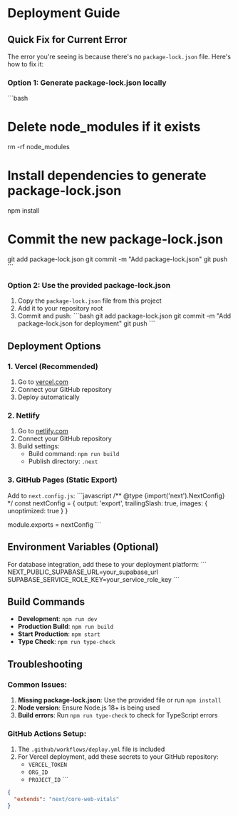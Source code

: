 # Deployment Guide

## Quick Fix for Current Error

The error you're seeing is because there's no `package-lock.json` file. Here's how to fix it:

### Option 1: Generate package-lock.json locally
\`\`\`bash
# Delete node_modules if it exists
rm -rf node_modules

# Install dependencies to generate package-lock.json
npm install

# Commit the new package-lock.json
git add package-lock.json
git commit -m "Add package-lock.json"
git push
\`\`\`

### Option 2: Use the provided package-lock.json
1. Copy the `package-lock.json` file from this project
2. Add it to your repository root
3. Commit and push:
\`\`\`bash
git add package-lock.json
git commit -m "Add package-lock.json for deployment"
git push
\`\`\`

## Deployment Options

### 1. Vercel (Recommended)
1. Go to [vercel.com](https://vercel.com)
2. Connect your GitHub repository
3. Deploy automatically

### 2. Netlify
1. Go to [netlify.com](https://netlify.com)
2. Connect your GitHub repository
3. Build settings:
   - Build command: `npm run build`
   - Publish directory: `.next`

### 3. GitHub Pages (Static Export)
Add to `next.config.js`:
\`\`\`javascript
/** @type {import('next').NextConfig} */
const nextConfig = {
  output: 'export',
  trailingSlash: true,
  images: {
    unoptimized: true
  }
}

module.exports = nextConfig
\`\`\`

## Environment Variables (Optional)

For database integration, add these to your deployment platform:
\`\`\`
NEXT_PUBLIC_SUPABASE_URL=your_supabase_url
SUPABASE_SERVICE_ROLE_KEY=your_service_role_key
\`\`\`

## Build Commands

- **Development**: `npm run dev`
- **Production Build**: `npm run build`
- **Start Production**: `npm start`
- **Type Check**: `npm run type-check`

## Troubleshooting

### Common Issues:
1. **Missing package-lock.json**: Use the provided file or run `npm install`
2. **Node version**: Ensure Node.js 18+ is being used
3. **Build errors**: Run `npm run type-check` to check for TypeScript errors

### GitHub Actions Setup:
1. The `.github/workflows/deploy.yml` file is included
2. For Vercel deployment, add these secrets to your GitHub repository:
   - `VERCEL_TOKEN`
   - `ORG_ID`
   - `PROJECT_ID`
\`\`\`

```eslintrc.json file=".eslintrc.json"
{
  "extends": "next/core-web-vitals"
}
